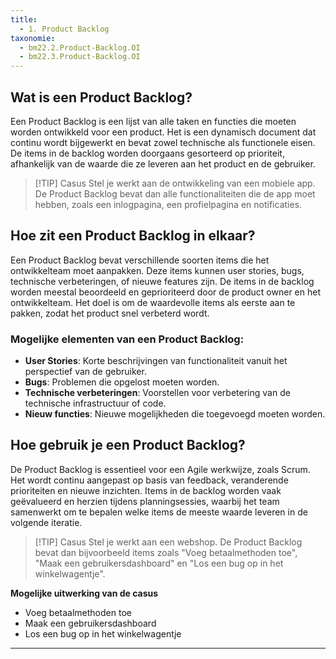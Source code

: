 ```yaml
---
title:
  - 1. Product Backlog
taxonomie:
  - bm22.2.Product-Backlog.OI
  - bm22.3.Product-Backlog.OI
---
```


## Wat is een Product Backlog?
Een Product Backlog is een lijst van alle taken en functies die moeten worden ontwikkeld voor een product. Het is een dynamisch document dat continu wordt bijgewerkt en bevat zowel technische als functionele eisen. De items in de backlog worden doorgaans gesorteerd op prioriteit, afhankelijk van de waarde die ze leveren aan het product en de gebruiker.

> [!TIP] Casus
> Stel je werkt aan de ontwikkeling van een mobiele app. De Product Backlog bevat dan alle functionaliteiten die de app moet hebben, zoals een inlogpagina, een profielpagina en notificaties.

## Hoe zit een Product Backlog in elkaar?
Een Product Backlog bevat verschillende soorten items die het ontwikkelteam moet aanpakken. Deze items kunnen user stories, bugs, technische verbeteringen, of nieuwe features zijn. De items in de backlog worden meestal beoordeeld en geprioriteerd door de product owner en het ontwikkelteam. Het doel is om de waardevolle items als eerste aan te pakken, zodat het product snel verbeterd wordt.

### Mogelijke elementen van een Product Backlog:
- **User Stories**: Korte beschrijvingen van functionaliteit vanuit het perspectief van de gebruiker.
- **Bugs**: Problemen die opgelost moeten worden.
- **Technische verbeteringen**: Voorstellen voor verbetering van de technische infrastructuur of code.
- **Nieuw functies**: Nieuwe mogelijkheden die toegevoegd moeten worden.

## Hoe gebruik je een Product Backlog?
De Product Backlog is essentieel voor een Agile werkwijze, zoals Scrum. Het wordt continu aangepast op basis van feedback, veranderende prioriteiten en nieuwe inzichten. Items in de backlog worden vaak geëvalueerd en herzien tijdens planningsessies, waarbij het team samenwerkt om te bepalen welke items de meeste waarde leveren in de volgende iteratie.

> [!TIP] Casus
>Stel je werkt aan een webshop. De Product Backlog bevat dan bijvoorbeeld items zoals "Voeg betaalmethoden toe", "Maak een gebruikersdashboard" en "Los een bug op in het winkelwagentje".

**Mogelijke uitwerking van de casus**
- Voeg betaalmethoden toe
- Maak een gebruikersdashboard
- Los een bug op in het winkelwagentje

---